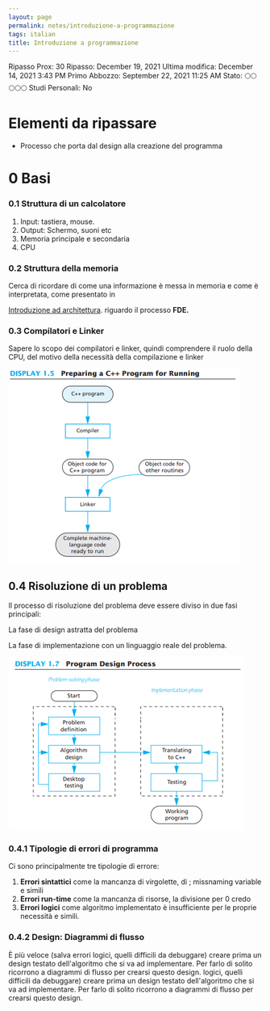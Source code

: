 ```yaml
---
layout: page
permalink: notes/introduzione-a-programmazione
tags: italian
title: Introduzione a programmazione
---
```


Ripasso Prox: 30
Ripasso: December 19, 2021
Ultima modifica: December 14, 2021 3:43 PM
Primo Abbozzo: September 22, 2021 11:25 AM
Stato: 🌕🌕🌕🌕🌕
Studi Personali: No

# Elementi da ripassare

- Processo che porta dal design alla creazione del programma

# 0 Basi

### 0.1 Struttura di un calcolatore

1. Input: tastiera, mouse.
2. Output: Schermo, suoni etc
3. Memoria principale e secondaria
4. CPU

### 0.2 Struttura della memoria

Cerca di ricordare di come una informazione è messa in memoria e come è interpretata, come presentato in

[Introduzione ad architettura](/notes/introduzione-ad-architettura). riguardo il processo **FDE.**

### 0.3 Compilatori e Linker

Sapere lo scopo dei compilatori e linker, quindi comprendere il ruolo della CPU, del motivo della necessità della compilazione e linker

<img src="/images/notes/image/universita/ex-notion/Introduzione a programmazione/Untitled.png" alt="image/universita/ex-notion/Introduzione a programmazione/Untitled">

## 0.4 Risoluzione di un problema

Il processo di risoluzione del problema deve essere diviso in due fasi principali:

La fase di design astratta del problema

La fase di implementazione con un linguaggio reale del problema.

<img src="/images/notes/image/universita/ex-notion/Introduzione a programmazione/Untitled 1.png" alt="image/universita/ex-notion/Introduzione a programmazione/Untitled 1">

### 0.4.1 Tipologie di errori di programma

Ci sono principalmente tre tipologie di errore:

1. **Errori sintattici** come la mancanza di virgolette, di ; missnaming variable e simili
2. **Errori run-time** come la mancanza di risorse, la divisione per 0 credo
3. **Errori logici** come algoritmo implementato è insufficiente per le proprie necessità e simili.

### 0.4.2 Design: Diagrammi di flusso

È più veloce (salva errori logici, quelli difficili da debuggare) creare prima un design testato dell'algoritmo che si va ad implementare. Per farlo di solito ricorrono a diagrammi di flusso per crearsi questo design.
logici, quelli difficili da debuggare) creare prima un design testato dell'algoritmo che si va ad implementare. Per farlo di solito ricorrono a diagrammi di flusso per crearsi questo design.